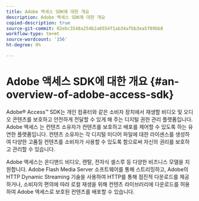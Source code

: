 ```yaml
---
title: Adobe 액세스 SDK에 대한 개요
description: Adobe 액세스 SDK에 대한 개요
copied-description: true
source-git-commit: 02ebc3548a254b2a6554f1ab34afbb3ea5f09bb8
workflow-type: tm+mt
source-wordcount: '156'
ht-degree: 0%

---
```


# Adobe 액세스 SDK에 대한 개요 {#an-overview-of-adobe-access-sdk}

Adobe® Access™ SDK는 개인 컴퓨터와 같은 소비자 장치에서 재생할 비디오 및 오디오 콘텐츠를 보호하고 안전하게 전달할 수 있게 해 주는 디지털 권한 관리 플랫폼입니다. Adobe 액세스 는 컨텐츠 소유자가 컨텐츠를 보호하고 배포를 제어할 수 있도록 하는 유연한 플랫폼입니다. 컨텐츠 소유자는 각 디지털 미디어 파일에 대한 라이센스를 생성하여 다양한 고품질 컨텐츠를 소비자가 사용할 수 있도록 함으로써 자신의 권리를 보호하고 관리할 수 있습니다.

Adobe 액세스는 온디맨드 비디오, 렌탈, 전자식 셀스루 등 다양한 비즈니스 모델을 지원합니다. Adobe Flash Media Server 소프트웨어를 통해 스트리밍하고, Adobe의 HTTP Dynamic Streaming 기술을 사용하여 HTTP를 통해 점진적 다운로드를 제공하거나, 소비자의 편의에 따라 로컬 재생을 위해 컨텐츠 라이브러리에 다운로드를 허용하여 Adobe 액세스로 보호된 컨텐츠를 배포할 수 있습니다.
